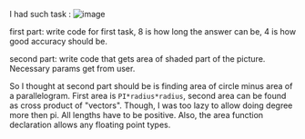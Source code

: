 I had such task : 
![image](https://user-images.githubusercontent.com/58738099/235254795-e7fa9511-5edf-43dc-a237-d6b7e4d73d2b.png)

first part: write code for first task, 8 is how long the answer can be, 4 is how good accuracy should be.

second part: write code that gets area of shaded part of the picture. Necessary params get from user.

So I thought at second part should be is finding area of circle minus area of a parallelogram. First area is `PI*radius*radius`, second area can be found as cross product of "vectors". Though, I was too lazy to allow doing degree more then pi. All lengths have to be positive. Also, the area function declaration allows any floating point types.
